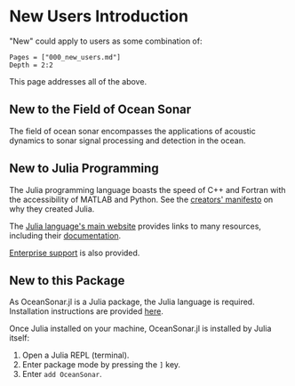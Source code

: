# New Users Introduction

"New" could apply to users as some combination of:

```@contents
Pages = ["000_new_users.md"]
Depth = 2:2
```

This page addresses all of the above.

## New to the Field of Ocean Sonar

The field of ocean sonar encompasses the applications of acoustic dynamics
to sonar signal processing and detection in the ocean.

## New to Julia Programming

The Julia programming language boasts the speed of C++ and Fortran
with the accessibility of MATLAB and Python.
See the [creators' manifesto](https://julialang.org/blog/2012/02/why-we-created-julia/) on why they created Julia.

The [Julia language's main website](https://julialang.org/) provides links to many resources,
including their [documentation](https://docs.julialang.org/en/).

[Enterprise support](http://juliahub.com/) is also provided.

## New to this Package

As OceanSonar.jl is a Julia package, the Julia language is required.
Installation instructions are provided [here](https://julialang.org/downloads/).

Once Julia installed on your machine,
OceanSonar.jl is installed by Julia itself:

1. Open a Julia REPL (terminal).
2. Enter package mode by pressing the `]` key.
3. Enter `add OceanSonar`.

